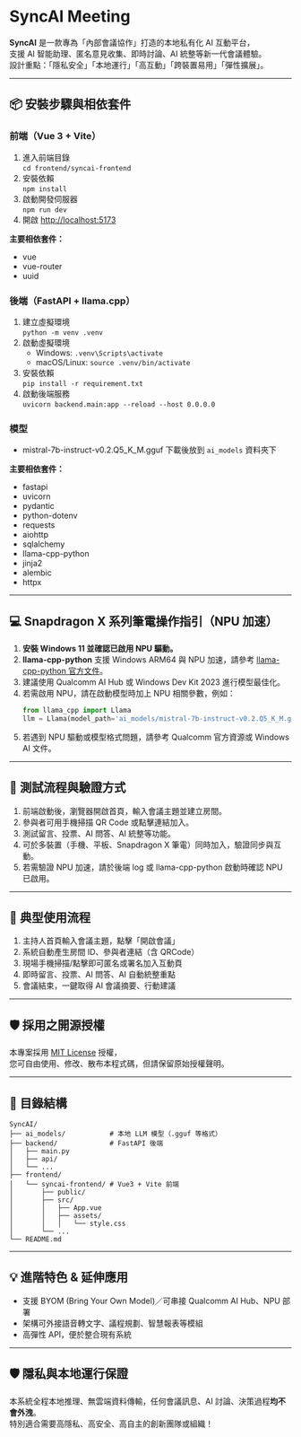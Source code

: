 # SyncAI Meeting

**SyncAI** 是一款專為「內部會議協作」打造的本地私有化 AI 互動平台，  
支援 AI 智能助理、匿名意見收集、即時討論、AI 統整等新一代會議體驗。  
設計重點：「隱私安全」「本地運行」「高互動」「跨裝置易用」「彈性擴展」。

---

## 📦 安裝步驟與相依套件

### 前端（Vue 3 + Vite）

1. 進入前端目錄  
   `cd frontend/syncai-frontend`
2. 安裝依賴  
   `npm install`
3. 啟動開發伺服器  
   `npm run dev`
4. 開啟 [http://localhost:5173](http://localhost:5173)

**主要相依套件：**
- vue
- vue-router
- uuid

### 後端（FastAPI + llama.cpp）

1. 建立虛擬環境  
   `python -m venv .venv`
2. 啟動虛擬環境  
   - Windows: `.venv\Scripts\activate`
   - macOS/Linux: `source .venv/bin/activate`
3. 安裝依賴  
   `pip install -r requirement.txt`
4. 啟動後端服務  
   `uvicorn backend.main:app --reload --host 0.0.0.0`

### 模型
- mistral-7b-instruct-v0.2.Q5_K_M.gguf
下載後放到 `ai_models` 資料夾下

**主要相依套件：**
- fastapi
- uvicorn
- pydantic
- python-dotenv
- requests
- aiohttp
- sqlalchemy
- llama-cpp-python
- jinja2
- alembic
- httpx

---

## 💻 Snapdragon X 系列筆電操作指引（NPU 加速）

1. **安裝 Windows 11 並確認已啟用 NPU 驅動。**
2. **llama-cpp-python** 支援 Windows ARM64 與 NPU 加速，請參考 [llama-cpp-python 官方文件](https://github.com/abetlen/llama-cpp-python)。
3. 建議使用 Qualcomm AI Hub 或 Windows Dev Kit 2023 進行模型最佳化。
4. 若需啟用 NPU，請在啟動模型時加上 NPU 相關參數，例如：
   ```python
   from llama_cpp import Llama
   llm = Llama(model_path='ai_models/mistral-7b-instruct-v0.2.Q5_K_M.gguf', n_gpu_layers=0, n_ctx=4096, n_threads=8, n_npu_layers=20)
   ```
5. 若遇到 NPU 驅動或模型格式問題，請參考 Qualcomm 官方資源或 Windows AI 文件。

---

## 🧪 測試流程與驗證方式

1. 前端啟動後，瀏覽器開啟首頁，輸入會議主題並建立房間。
2. 參與者可用手機掃描 QR Code 或點擊連結加入。
3. 測試留言、投票、AI 問答、AI 統整等功能。
4. 可於多裝置（手機、平板、Snapdragon X 筆電）同時加入，驗證同步與互動。
5. 若需驗證 NPU 加速，請於後端 log 或 llama-cpp-python 啟動時確認 NPU 已啟用。

---

## 📝 典型使用流程

1. 主持人首頁輸入會議主題，點擊「開啟會議」
2. 系統自動產生房間 ID、參與者連結（含 QRCode）
3. 現場手機掃描/點擊即可匿名或署名加入互動頁
4. 即時留言、投票、AI 問答、AI 自動統整重點
5. 會議結束，一鍵取得 AI 會議摘要、行動建議

---

## 🛡️ 採用之開源授權

本專案採用 [MIT License](https://choosealicense.com/licenses/mit/) 授權，  
您可自由使用、修改、散布本程式碼，但請保留原始授權聲明。

---

## 📂 目錄結構

```
SyncAI/
├── ai_models/           # 本地 LLM 模型（.gguf 等格式）
├── backend/             # FastAPI 後端
│   ├── main.py
│   ├── api/
│   └── ...
├── frontend/
│   └── syncai-frontend/ # Vue3 + Vite 前端
│       ├── public/
│       ├── src/
│       │   ├── App.vue
│       │   ├── assets/
│       │   │   └── style.css
│       └── ...
└── README.md
```

---

## 💡 進階特色 & 延伸應用

- 支援 BYOM (Bring Your Own Model)／可串接 Qualcomm AI Hub、NPU 部署
- 架構可外接語音轉文字、議程規劃、智慧報表等模組
- 高彈性 API，便於整合現有系統

---

## 🛡️ 隱私與本地運行保證

本系統全程本地推理、無雲端資料傳輸，任何會議訊息、AI 討論、決策過程**均不會外洩**。  
特別適合需要高隱私、高安全、高自主的創新團隊或組織！